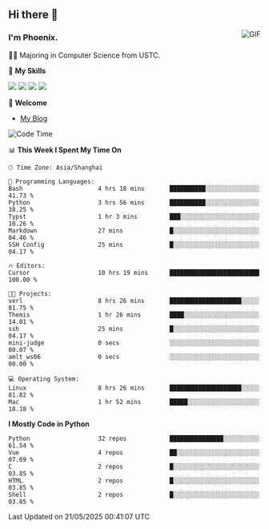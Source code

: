 ## Hi there 👋
<img align="right" alt="GIF" src="https://raw.githubusercontent.com/JoeyBling/JoeyBling/master/pic/pusheencode.gif" />

### I'm Phoenix.

👨‍🎓 Majoring in Computer Science from USTC.

🌟 **My Skills**

![](https://img.shields.io/badge/-Python-3e74a2?style=flat-square&logo=Python&logoColor=fff)
![](https://img.shields.io/badge/-C++-9f62a5?style=flat&logo=cplusplus&logoColor=white)
![](https://img.shields.io/badge/-Linux-185886?style=flat-square&logo=Linux&logoColor=fff)
![](https://img.shields.io/badge/-Rust-ff4136?style=flat-square&logo=Rust&logoColor=fff)

💬 **Welcome**

- [My Blog](https://ysy-phoenix.github.io/)

<!--START_SECTION:waka-->
![Code Time](http://img.shields.io/badge/Code%20Time-1%2C520%20hrs-blue)

📊 **This Week I Spent My Time On** 

```text
🕑︎ Time Zone: Asia/Shanghai

💬 Programming Languages: 
Bash                     4 hrs 18 mins       ██████████░░░░░░░░░░░░░░░   41.73 % 
Python                   3 hrs 56 mins       ██████████░░░░░░░░░░░░░░░   38.25 % 
Typst                    1 hr 3 mins         ███░░░░░░░░░░░░░░░░░░░░░░   10.26 % 
Markdown                 27 mins             █░░░░░░░░░░░░░░░░░░░░░░░░   04.46 % 
SSH Config               25 mins             █░░░░░░░░░░░░░░░░░░░░░░░░   04.17 % 

🔥 Editors: 
Cursor                   10 hrs 19 mins      █████████████████████████   100.00 % 

🐱‍💻 Projects: 
verl                     8 hrs 26 mins       ████████████████████░░░░░   81.75 % 
Themis                   1 hr 26 mins        ████░░░░░░░░░░░░░░░░░░░░░   14.01 % 
ssh                      25 mins             █░░░░░░░░░░░░░░░░░░░░░░░░   04.17 % 
mini-judge               0 secs              ░░░░░░░░░░░░░░░░░░░░░░░░░   00.07 % 
amlt_ws06                0 secs              ░░░░░░░░░░░░░░░░░░░░░░░░░   00.00 % 

💻 Operating System: 
Linux                    8 hrs 26 mins       ████████████████████░░░░░   81.82 % 
Mac                      1 hr 52 mins        █████░░░░░░░░░░░░░░░░░░░░   18.18 % 
```

**I Mostly Code in Python** 

```text
Python                   32 repos            ███████████████░░░░░░░░░░   61.54 % 
Vue                      4 repos             ██░░░░░░░░░░░░░░░░░░░░░░░   07.69 % 
C                        2 repos             █░░░░░░░░░░░░░░░░░░░░░░░░   03.85 % 
HTML                     2 repos             █░░░░░░░░░░░░░░░░░░░░░░░░   03.85 % 
Shell                    2 repos             █░░░░░░░░░░░░░░░░░░░░░░░░   03.85 % 
```




 Last Updated on 21/05/2025 00:41:07 UTC
<!--END_SECTION:waka-->

<!--
**ysy-phoenix/ysy-phoenix** is a ✨ _special_ ✨ repository because its `README.md` (this file) appears on your GitHub profile.

Here are some ideas to get you started:

- 🔭 I’m currently working on ...
- 🌱 I’m currently learning ...
- 👯 I’m looking to collaborate on ...
- 🤔 I’m looking for help with ...
- 💬 Ask me about ...
- 📫 How to reach me: ...
- 😄 Pronouns: ...
- ⚡ Fun fact: ...
-->
